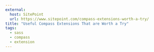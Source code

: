 ```yaml
---
external:
  host: SitePoint
  url: https://www.sitepoint.com/compass-extensions-worth-a-try/
title: "Useful Compass Extensions That are Worth a Try"
tags:
  - sass
  - compass
  - extension
---
```

